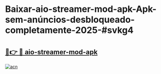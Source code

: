 # Baixar-aio-streamer-mod-apk-Apk-sem-anúncios-desbloqueado-completamente-2025-#svkg4

# <h2><a href="https://ainizakaria.my?title=aio-streamer-mod-apk&ref=24M">🔗👉 🔴 aio-streamer-mod-apk</a></h2>

[![acn](https://github.com/user-attachments/assets/0f9c940e-d8b0-45ae-aac7-cd30a18b3e1c)](https://ainizakaria.my?title=aio-streamer-mod-apk&ref=24M)


